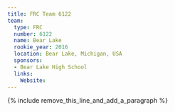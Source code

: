 ```yaml
---
title: FRC Team 6122
team:
  type: FRC
  number: 6122
  name: Bear Lake
  rookie_year: 2016
  location: Bear Lake, Michigan, USA
  sponsors:
  - Bear Lake High School
  links:
    Website:
---
```


{% include remove_this_line_and_add_a_paragraph %}